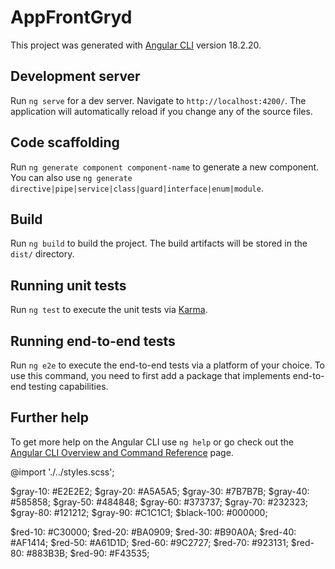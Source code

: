 # AppFrontGryd

This project was generated with [Angular CLI](https://github.com/angular/angular-cli) version 18.2.20.

## Development server

Run `ng serve` for a dev server. Navigate to `http://localhost:4200/`. The application will automatically reload if you change any of the source files.

## Code scaffolding

Run `ng generate component component-name` to generate a new component. You can also use `ng generate directive|pipe|service|class|guard|interface|enum|module`.

## Build

Run `ng build` to build the project. The build artifacts will be stored in the `dist/` directory.

## Running unit tests

Run `ng test` to execute the unit tests via [Karma](https://karma-runner.github.io).

## Running end-to-end tests

Run `ng e2e` to execute the end-to-end tests via a platform of your choice. To use this command, you need to first add a package that implements end-to-end testing capabilities.

## Further help

To get more help on the Angular CLI use `ng help` or go check out the [Angular CLI Overview and Command Reference](https://angular.dev/tools/cli) page.


@import './../styles.scss';

$gray-10: #E2E2E2;
$gray-20: #A5A5A5;
$gray-30: #7B7B7B;
$gray-40: #585858;
$gray-50: #484848;
$gray-60: #373737;
$gray-70: #232323;
$gray-80: #121212;
$gray-90: #C1C1C1;
$black-100: #000000;

$red-10: #C30000;
$red-20: #BA0909;
$red-30: #B90A0A;
$red-40: #AF1414;
$red-50: #A61D1D;
$red-60: #9C2727;
$red-70: #923131;
$red-80: #883B3B;
$red-90: #F43535;
